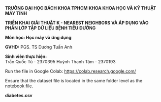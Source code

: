 **TRƯỜNG ĐẠI HỌC BÁCH KHOA TPHCM**
**KHOA KHOA HỌC VÀ KỸ THUẬT MÁY TÍNH**


**TRIỂN KHAI GIẢI THUẬT K - NEAREST NEIGHBORS VÀ ÁP DỤNG VÀO PHÂN LỚP TẬP DỮ LIỆU BỆNH TIỂU ĐƯỜNG**

**Môn học: Học máy và ứng dụng**

**GVHD:**
PGS. TS Dương Tuấn Anh

**Sinh viên thực hiện:**        
Trần Quốc Tú	 -  2370395
Huỳnh Thanh Tâm  -  2370193

Run the file in Google Colab:
https://colab.research.google.com/

Ensure that the dataset file is located in the same folder level as the notebook file.

**diabetes.csv**
